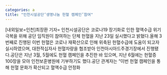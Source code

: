 ```yaml
---
categories: a
title: "인천시설공단‘생명나눔 헌혈 캠페인’참여"
---
```

[내외일보=인천]최장환 기자= 인천시설공단은 코로나19 장기화로 인한 혈액수급 위기극복을 위해 공단 임직원이 참여하는 단체 헌혈을 지난 23일 실시했다고 밝혔다.올해 3번째로 진행된 이번 헌혈은 코로나 재확산으로 인해 위축된 헌혈수급에 도움이 되고자 실시하였으며, 대한적십자사 헌혈차량을 협조받아 인천아시아드주경기장에서 진행됐다.공단은 지난 3월, 5월에도 헌혈 캠페인을 추진한 바 있으며, 지난 6월에는 헌혈증 100장을 모아 인천보훈병원에 기부하기도 했다.공단 관계자는 “이번 헌혈 캠페인을 통해 헌혈 문화가 확산되고 혈액수급 안정화